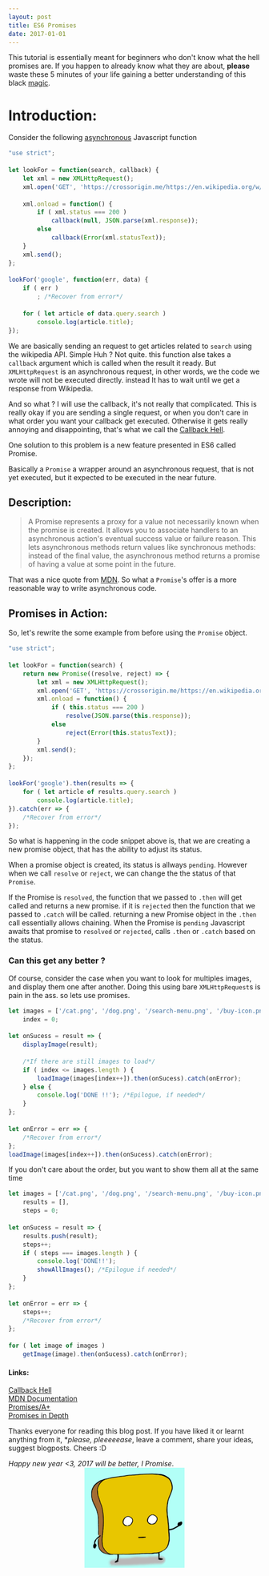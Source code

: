 ```yaml
---
layout: post
title: ES6 Promises
date: 2017-01-01
---
```


This tutorial is essentially meant for beginners who don't know what the hell promises are.
If you happen to already know what they are about, **please** waste these 5 minutes of your life
gaining a better understanding of this black [magic](https://en.wikipedia.org/wiki/Magic_(paranormal)).

# Introduction:

Consider the following [asynchronous](https://en.wikipedia.org/wiki/Asynchrony_(computer_programming)) Javascript function

```javascript
"use strict";

let lookFor = function(search, callback) {
	let xml = new XMLHttpRequest();
	xml.open('GET', 'https://crossorigin.me/https://en.wikipedia.org/w/api.php?action=query&list=search&srsearch='+decodeURIComponent(search)+'&utf8=&format=json');
	
	xml.onload = function() {
		if ( xml.status === 200 )
			callback(null, JSON.parse(xml.response));
		else
			callback(Error(xml.statusText));
	}
	xml.send();
};

lookFor('google', function(err, data) {
	if ( err ) 
		; /*Recover from error*/
	
	for ( let article of data.query.search )
		console.log(article.title);
});

```

We are basically sending an request to get articles related to `search` using the wikipedia API.
Simple Huh ? Not quite. this function alse takes a `callback` argument which is called when the result it ready. But `XMLHttpRequest` is an asynchronous request, in other words, we the code we wrote will not be executed directly. instead It has to wait until we get a response from Wikipedia.

And so what ? I will use the callback, it's not really that complicated. This is really okay if you are sending a single request, or when you don't care in what order you want your callback get executed. Otherwise it gets really annoying and disappointing, that's what we call the [Callback Hell](http://callbackhell.com/).

One solution to this problem is a new feature presented in ES6 called Promise.

Basically a `Promise` a wrapper around an asynchronous request, that is not yet executed, but it expected to be executed in the near future.

## Description:

>A Promise represents a proxy for a value not necessarily known when the promise is created. It allows you to associate handlers to an asynchronous action's eventual success value or failure reason. This lets asynchronous methods return values like synchronous methods: instead of the final value, the asynchronous method returns a promise of having a value at some point in the future.

That was a nice quote from [MDN](https://developer.mozilla.org/en-US/docs/Web/JavaScript/Reference/Global_Objects/Promise).
So what a `Promise`'s offer is a more reasonable way to write asynchronous code.

## Promises in Action:

So, let's rewrite the some example from before using the `Promise` object.

```javascript
"use strict";

let lookFor = function(search) {
	return new Promise((resolve, reject) => {
		let xml = new XMLHttpRequest();
		xml.open('GET', 'https://crossorigin.me/https://en.wikipedia.org/w/api.php?action=query&list=search&srsearch='+decodeURIComponent(search)+'&utf8=&format=json');
		xml.onload = function() {
			if ( this.status === 200 )
				resolve(JSON.parse(this.response));
			else
				reject(Error(this.statusText));
		}
		xml.send();
	});
};

lookFor('google').then(results => {
	for ( let article of results.query.search )
		console.log(article.title);
}).catch(err => {
	/*Recover from error*/
});
```

So what is happening in the code snippet above is, that we are creating a new promise object, that has the ability to adjust its status.

When a promise object is created, its status is allways `pending`. However when we call `resolve` or `reject`, we can change the the status of that `Promise`.

If the Promise is `resolved`, the function that we passed to `.then` will get called and returns a new promise. if it is `rejected` then the function that we passed to `.catch` will be called. returning a new Promise object in the `.then` call essentially allows chaining. When the Promise is `pending` Javascript awaits that promise to `resolved` or `rejected`, calls `.then` or `.catch` based on the status.

### Can this get any better ?

Of course, consider the case when you want to look for multiples images, and display them one after another.
Doing this using bare `XMLHttpRequest`s is pain in the ass. so lets use promises.

```javascript
let images = ['/cat.png', '/dog.png', '/search-menu.png', '/buy-icon.png'],
    index = 0;

let onSucess = result => {
	displayImage(result);

	/*If there are still images to load*/
    if ( index <= images.length ) {
        loadImage(images[index++]).then(onSucess).catch(onError);
    } else {
        console.log('DONE !!'); /*Epilogue, if needed*/
    }
};

let onError = err => {
    /*Recover from error*/
};
loadImage(images[index++]).then(onSucess).catch(onError);
```

If you don't care about the order, but you want to show them all at the same time

```javascript
let images = ['/cat.png', '/dog.png', '/search-menu.png', '/buy-icon.png'],
	results = [],
	steps = 0;
	
let onSucess = result => {
	results.push(result);
	steps++;
	if ( steps === images.length ) {
		console.log('DONE!!');
		showAllImages(); /*Epilogue if needed*/
	}
};
	
let onError = err => {
	steps++;
	/*Recover from error*/
};
	
for ( let image of images )
	getImage(image).then(onSucess).catch(onError);
```

#### Links:

[Callback Hell](http://callbackhell.com/)<br/>
[MDN Documentation](https://developer.mozilla.org/en-US/docs/Web/JavaScript/Reference/Global_Objects/Promise)<br/>
[Promises/A+](https://promisesaplus.com/)<br/>
[Promises in Depth](https://ponyfoo.com/articles/es6-promises-in-depth)

Thanks everyone for reading this blog post. If you have liked it or learnt anything from it, **please, pleeeeease*, leave a comment, share your ideas, suggest blogposts. Cheers :D

*Happy new year <3, 2017 will be better, I Promise*.
<img src="/img/byebye.gif-c200" style="display: block; margin: 0 auto;"/>